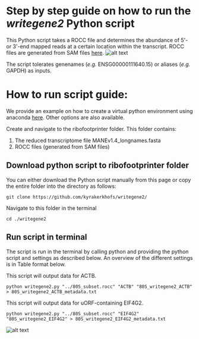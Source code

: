 # Step by step guide on how to run the *writegene2* Python script
This Python script takes a ROCC file and determines the abundance of 5'- or 3'-end mapped reads at a certain location within the transcript. ROCC files are generated from SAM files [here](https://github.com/kyrakerkhofs/mammalian_builddense_edits). 
![alt text](https://github.com/kyrakerkhofs/figures/blob/main/writegene2.png)

The script tolerates genenames (*e.g.* ENSG00000111640.15) or aliases (*e.g.* GAPDH) as inputs.

# How to run script guide:
We provide an example on how to create a virtual python environment using anaconda [here](https://github.com/kyrakerkhofs/ribofootprinter_python_guide/tree/main). Other options are also available.

Create and navigate to the ribofootprinter folder. 
This folder contains:
1.	The reduced transcriptome file MANEv1.4_longnames.fasta
2.	ROCC files (generated from SAM files)


## Download python script to ribofootprinter folder
You can either download the Python script manually from this page or copy the entire folder into the directory as follows:
```unix
git clone https://github.com/kyrakerkhofs/writegene2/
```
Navigate to this folder in the terminal
```unix
cd ./writegene2
```

## Run script in terminal
The script is run in the terminal by calling python and providing the python script and settings as described below. An overview of the different settings is in Table format below.

This script will output data for ACTB.
```unix
python writegene2.py "../80S_subset.rocc" "ACTB" "80S_writegene2_ACTB" > 80S_writegene2_ACTB_metadata.txt
```
This script will output data for uORF-containing EIF4G2.
```unix
python writegene2.py "../80S_subset.rocc" "EIF4G2" "80S_writegene2_EIF4G2" > 80S_writegene2_EIF4G2_metadata.txt
```


![alt text](https://github.com/kyrakerkhofs/figures/blob/main/settings_writegene2.png)

